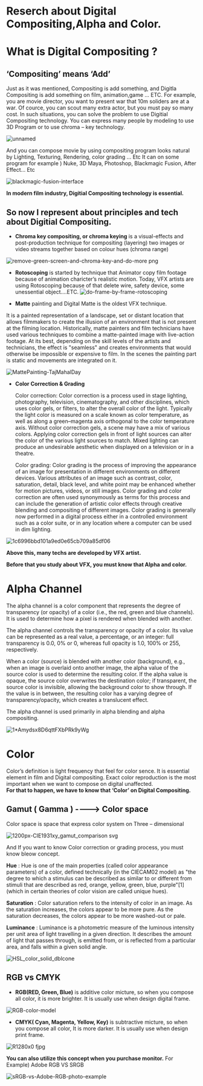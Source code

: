 # Reserch about Digital Compositing,Alpha and Color.

What is Digital Compositing ?
=============================

‘Compositing’ means ‘Add’
-------------------------
Just as it was mentioned, Compositing is add something, and Digitla Compositing is add something on film, animation,game ... ETC. 
For example, you are movie director, you want to present war that 10m soliders are at a war. 
Of cource, you can scout many extra actor, but you must pay so many cost. 
In such situations, you can solve the problem to use Digitial Compositing technology. 
You can express many people by modeling to use 3D Program or to use chroma – key technology. 

![unnamed](https://user-images.githubusercontent.com/70868719/93621900-2f1f6580-fa17-11ea-8b6c-97246d0e1ca9.jpg)

And you can compose movie by using compositing program looks natural by Lighting, Texturing, Rendering, color grading ... Etc 
It can on some program for example ) Nuke, 3D Maya, Photoshop, Blackmagic Fusion, After Effect… Etc

![blackmagic-fusion-interface](https://user-images.githubusercontent.com/70868719/93622702-8bcf5000-fa18-11ea-9ac8-2a450d527863.jpg)


**In modern film industry, Digitial Compositing technology is essential.** 

So now I represent about principles and tech about Digitial Compositing.
------------------------------------------------------------------------

-	**Chroma key compositing, or chroma keying** is a visual-effects and post-production technique for compositing (layering) two images or video streams together based on colour hues (chroma range)

![remove-green-screen-and-chroma-key-and-do-more png](https://user-images.githubusercontent.com/70868719/93623253-60993080-fa19-11ea-9d42-297a299cbf7e.jpeg)


-	**Rotoscoping** is started by technique that Animator copy film footage because of animation charicter’s realistic motion. Today, VFX artists are using Rotoscoping because of that delete wire, safety device, some unessential object….ETC. 
![do-frame-by-frame-rotoscoping](https://user-images.githubusercontent.com/70868719/93623291-79094b00-fa19-11ea-82b9-f24fbbf71856.jpg)

-	**Matte** painting and Digital Matte is the oldest VFX technique.
  
  It is a painted representation of a landscape, set or distant location that allows filmmakers to create the illusion of an environment that is not present at the filming location. Historically, matte painters and film technicians have used various techniques to combine a matte-painted image with live-action footage. At its best, depending on the skill levels of the artists and technicians, the effect is "seamless" and creates environments that would otherwise be impossible or expensive to film. In the scenes the painting part is static and movements are integrated on it.

![MattePainting-TajMahalDay](https://user-images.githubusercontent.com/70868719/93623387-9fc78180-fa19-11ea-814a-e2d3b6ec382a.jpg)

- **Color Correction & Grading**
   
   Color correction: Color correction is a process used in stage lighting, photography, television, cinematography, and other disciplines, which uses color gels, or filters, to alter the overall color of the light. Typically the light color is measured on a scale known as color temperature, as well as along a green–magenta axis orthogonal to the color temperature axis.
Without color correction gels, a scene may have a mix of various colors. Applying color correction gels in front of light sources can alter the color of the various light sources to match. Mixed lighting can produce an undesirable aesthetic when displayed on a television or in a theatre.
     
   
   Color grading: Color grading is the process of improving the appearance of an image for presentation in different environments on different devices. Various attributes of an image such as contrast, color, saturation, detail, black level, and white point may be enhanced whether for motion pictures, videos, or still images. Color grading and color correction are often used synonymously as terms for this process and can include the generation of artistic color effects through creative blending and compositing of different images. Color grading is generally now performed in a digital process either in a controlled environment such as a color suite, or in any location where a computer can be used in dim lighting.
   
![1c6996bbd101a9ed0e65cb709a85df06](https://user-images.githubusercontent.com/70868719/93623806-43189680-fa1a-11ea-9bc0-09033a7ae436.jpg)



**Above this, many techs are developed by VFX artist.** 

**Before that you study about VFX, you must know that Alpha and color.** 


Alpha Channel
=============

The alpha channel is a color component that represents the degree of transparency (or opacity) of a color (i.e., the red, green and blue channels). It is used to determine how a pixel is rendered when blended with another.

The alpha channel controls the transparency or opacity of a color. Its value can be represented as a real value, a percentage, or an integer: full transparency is 0.0, 0% or 0, whereas full opacity is 1.0, 100% or 255, respectively.

When a color (source) is blended with another color (background), e.g., when an image is overlaid onto another image, the alpha value of the source color is used to determine the resulting color. If the alpha value is opaque, the source color overwrites the destination color; if transparent, the source color is invisible, allowing the background color to show through. If the value is in between, the resulting color has a varying degree of transparency/opacity, which creates a translucent effect.

The alpha channel is used primarily in alpha blending and alpha compositing.

![1*Amydsx8D6qttFXbPRk9yWg](https://user-images.githubusercontent.com/70868719/93624387-3cd6ea00-fa1b-11ea-8b22-356852fc32ca.jpeg)

Color
=====
Color’s definition is light frequency that feel for color sence. 
It is essential element in film and Digital compositing. 
Exact color reproduction is the most important when we want to compose on digital unaffected.    
**For that to happen, we have to know that ‘Color’ on Digital Compositing.**

Gamut ( Gamma ) ----> Color space
---------------------------------
Color space is space that express color system on Three – dimensional

![1200px-CIE1931xy_gamut_comparison svg](https://user-images.githubusercontent.com/70868719/93624906-09488f80-fa1c-11ea-95ca-da2cd38c3915.png)


And If you want to know Color correction or grading process, you must know bleow concept.

**Hue** : Hue is one of the main properties (called color appearance parameters) of a color, defined technically (in the CIECAM02 model) as "the degree to which a stimulus can be described as similar to or different from stimuli that are described as red, orange, yellow, green, blue, purple"[1] (which in certain theories of color vision are called unique hues).

**Saturation** : Color saturation refers to the intensity of color in an image. As the saturation increases, the colors appear to be more pure. As the saturation decreases, the colors appear to be more washed-out or pale.

**Luminance** : Luminance is a photometric measure of the luminous intensity per unit area of light travelling in a given direction. It describes the amount of light that passes through, is emitted from, or is reflected from a particular area, and falls within a given solid angle.


![HSL_color_solid_dblcone](https://user-images.githubusercontent.com/70868719/93660221-6f1e3100-fa87-11ea-9e71-d14f8fb437f5.png)



RGB vs CMYK   
-----------
- **RGB(RED,  Green,  Blue)**  is additive color micture, so when you compose all color, it is more brighter. 
It is usually use when design digital frame. 

![RGB-color-model](https://user-images.githubusercontent.com/70868719/93625079-4c0a6780-fa1c-11ea-8360-6ee3333e3e67.jpg)


- **CMYK( Cyan, Magenta, Yellow, Key)** is subtractive micture, so when you compose all color, It is more darker. 
It is usually use when design print frame.

![R1280x0 fjpg](https://user-images.githubusercontent.com/70868719/93625044-3c8b1e80-fa1c-11ea-85a5-a3660e9faac9.jpeg)


**You can also utilize this concept when you purchase monitor.**
For Example) Adobe RGB VS SRGB

![sRGB-vs-Adobe-RGB-photo-example](https://user-images.githubusercontent.com/70868719/93625425-dfdc3380-fa1c-11ea-8322-4e801d3dce9c.jpg)












